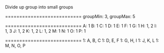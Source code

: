 
Divide up group into small groups

===========================
groupMin: 3, groupMax: 5

===========================
A: 1
B: 1
C: 1
D: 1
E: 1
F: 1
G: 1
H: 1, 2
I: 1, 3
J: 1, 2
K: 1, 2
L: 1, 2
M: 1
N: 1
O: 1
P: 1

===========================
1: A, B, C
1: D, E, F
1: G, H, I
1: J, K, L
1: M, N, O, P

